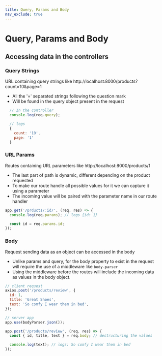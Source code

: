 ```yaml
---
title: Query, Params and Body
nav_exclude: true
---
```


# Query, Params and Body

## Accessing data in the controllers

### Query Strings

URL containing query strings like http://localhost:8000/products?count=10&page=1

- All the '=' separated strings following the question mark
- Will be found in the query object present in the request

```javascript
  // In the controller
  console.log(req.query);

  // logs
  {
    count: '10',
    page: '1'
  }
```

### URL Params

Routes containing URL parameters like http://localhost:8000/products/1

- The last part of path is dynamic, different depending on the product requested
- To make our route handle all possible values for it we can capture it using a parameter
- The incoming value will be paired with the parameter name in our route handler

```javascript
app.get('/prducts/:id/', (req, res) => {
  console.log(req.params); // logs {id: 1}

  const id = req.params.id;
});
```

### Body

Request sending data as an object can be accessed in the body

- Unlike params and query, for the body property to exist in the request will require the use of a middleware like `body-parser`
- Using the middleware before the routes will include the incoming data as values in the body object.

```javascript
// client request
axios.post('/products/review', {
  id: 1,
  title: 'Great Shoes',
  text: 'So comfy I wear them in bed',
});

// server app
app.use(bodyParser.json());

app.post('/products/review', (req, res) => {
  const { id, title, text } = req.body; // destructuring the values

  console.log(text); // logs: So comfy I wear them in bed
});
```
